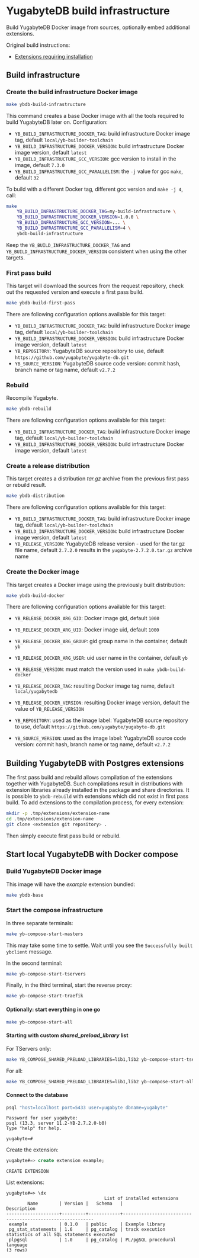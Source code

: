 # YugabyteDB build infrastructure

Build YugabyteDB Docker image from sources, optionally embed additional extensions.

Original build instructions:

- [Extensions requiring installation](https://docs.yugabyte.com/latest/api/ysql/extensions/#extensions-requiring-installation)

## Build infrastructure

### Create the build infrastructure Docker image

```sh
make ybdb-build-infrastructure
```

This command creates a base Docker image with all the tools required to build YugabyteDB later on. Configuration:

- `YB_BUILD_INFRASTRUCTURE_DOCKER_TAG`: build infrastructure Docker image tag, default `local/yb-builder-toolchain`
- `YB_BUILD_INFRASTRUCTURE_DOCKER_VERSION`: build infrastructure Docker image version, default `latest`
- `YB_BUILD_INFRASTRUCTURE_GCC_VERSION`: gcc version to install in the image, default `7.3.0`
- `YB_BUILD_INFRASTRUCTURE_GCC_PARALLELISM`: the `-j` value for gcc `make`, default `32`

To build with a different Docker tag, different gcc version and `make -j 4`, call:

```sh
make
    YB_BUILD_INFRASTRUCTURE_DOCKER_TAG=my-build-infrastructure \
    YB_BUILD_INFRASTRUCTURE_DOCKER_VERSION=1.0.0 \
    YB_BUILD_INFRASTRUCTURE_GCC_VERSION=... \
    YB_BUILD_INFRASTRUCTURE_GCC_PARALLELISM=4 \
    ybdb-build-infrastructure
```

Keep the `YB_BUILD_INFRASTRUCTURE_DOCKER_TAG` and `YB_BUILD_INFRASTRUCTURE_DOCKER_VERSION` consistent when using the other targets.

### First pass build

This target will download the sources from the request repository, check out the requested version and execute a first pass build.

```sh
make ybdb-build-first-pass
```

There are following configuration options available for this target:

- `YB_BUILD_INFRASTRUCTURE_DOCKER_TAG`: build infrastructure Docker image tag, default `local/yb-builder-toolchain`
- `YB_BUILD_INFRASTRUCTURE_DOCKER_VERSION`: build infrastructure Docker image version, default `latest`
- `YB_REPOSITORY`: YugabyteDB source repository to use, default `https://github.com/yugabyte/yugabyte-db.git`
- `YB_SOURCE_VERSION`: YugabyteDB source code version: commit hash, branch name or tag name, default `v2.7.2`

### Rebuild

Recompile Yugabyte.

```sh
make ybdb-rebuild
```

There are following configuration options available for this target:

- `YB_BUILD_INFRASTRUCTURE_DOCKER_TAG`: build infrastructure Docker image tag, default `local/yb-builder-toolchain`
- `YB_BUILD_INFRASTRUCTURE_DOCKER_VERSION`: build infrastructure Docker image version, default `latest`

### Create a release distribution

This target creates a distribution _tar.gz_ archive from the previous first pass or rebuild result.

```sh
make ybdb-distribution
```

There are following configuration options available for this target:

- `YB_BUILD_INFRASTRUCTURE_DOCKER_TAG`: build infrastructure Docker image tag, default `local/yb-builder-toolchain`
- `YB_BUILD_INFRASTRUCTURE_DOCKER_VERSION`: build infrastructure Docker image version, default `latest`
- `YB_RELEASE_VERSION`: YugabyteDB release version - used for the tar.gz file name, default `2.7.2.0` results in the `yugabyte-2.7.2.0.tar.gz` archive name

### Create the Docker image

This target creates a Docker image using the previously built distribution:

```sh
make ybdb-build-docker
```

There are following configuration options available for this target:

- `YB_RELEASE_DOCKER_ARG_GID`: Docker image gid, default `1000`
- `YB_RELEASE_DOCKER_ARG_UID`: Docker image uid, default `1000`
- `YB_RELEASE_DOCKER_ARG_GROUP`: gid group name in the container, default `yb`
- `YB_RELEASE_DOCKER_ARG_USER`: uid user name in the container, default `yb`
- `YB_RELEASE_VERSION`: must match the version used in `make ybdb-build-docker`
- `YB_RELEASE_DOCKER_TAG`: resulting Docker image tag name, default `local/yugabytedb`
- `YB_RELEASE_DOCKER_VERSION`: resulting Docker image version, default the value of `YB_RELEASE_VERSION`

- `YB_REPOSITORY`: used as the image label: YugabyteDB source repository to use, default `https://github.com/yugabyte/yugabyte-db.git`
- `YB_SOURCE_VERSION`: used as the image label: YugabyteDB source code version: commit hash, branch name or tag name, default `v2.7.2`

## Building YugabyteDB with Postgres extensions

The first pass build and rebuild allows compilation of the extensions together with YugabyteDB. Such compilations result in distributions with extension libraries already installed in the package and share directories. It is possible to `ybdb-rebuild` with extensions which did not exist in first pass build. To add extensions to the compilation process, for every extension:

```sh
mkdir -p .tmp/extensions/extension-name
cd .tmp/extensions/extension-name
git clone <extension git repository> .
```

Then simply execute first pass build or rebuild.

## Start local YugabyteDB with Docker compose

### Build YugabyteDB Docker image

This image will have the _example_ extension bundled:

```sh
make ybdb-base
```

### Start the compose infrastructure

In three separate terminals:

```sh
make yb-compose-start-masters
```

This may take some time to settle. Wait until you see the `Successfully built ybclient` message.

In the second terminal:

```sh
make yb-compose-start-tservers
```

Finally, in the third terminal, start the reverse proxy:

```sh
make yb-compose-start-traefik
```

#### Optionally: start everything in one go

```sh
make yb-compose-start-all
```

#### Starting with custom _shared\_preload\_library_ list

For TServers only:

```sh
make YB_COMPOSE_SHARED_PRELOAD_LIBRARIES=lib1,lib2 yb-compose-start-tservers
```

For all:

```sh
make YB_COMPOSE_SHARED_PRELOAD_LIBRARIES=lib1,lib2 yb-compose-start-all
```

#### Connect to the database

```sh
psql "host=localhost port=5433 user=yugabyte dbname=yugabyte"
```

```
Password for user yugabyte:
psql (13.3, server 11.2-YB-2.7.2.0-b0)
Type "help" for help.

yugabyte=#
```

Create the extension:

```sql
yugabyte#=> create extension example;
```
```
CREATE EXTENSION
```

List extensions:

```
yugabyte#=> \dx
                                     List of installed extensions
        Name        | Version |   Schema   |                        Description
--------------------+---------+------------+-----------------------------------------------------------
 example            | 0.1.0   | public     | Example library
 pg_stat_statements | 1.6     | pg_catalog | track execution statistics of all SQL statements executed
 plpgsql            | 1.0     | pg_catalog | PL/pgSQL procedural language
(3 rows)

```